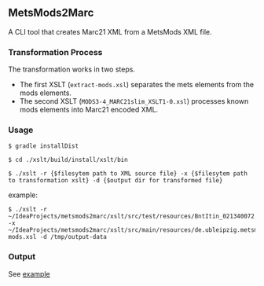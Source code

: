 ## MetsMods2Marc

A CLI tool that creates Marc21 XML from a MetsMods XML file.

### Transformation Process
The transformation works in two steps. 
- The first XSLT (`extract-mods.xsl`) separates the mets elements from the mods elements. 
- The second XSLT (`MODS3-4_MARC21slim_XSLT1-0.xsl`) processes known mods elements into Marc21 encoded XML.

### Usage

    $ gradle installDist
    
    $ cd ./xslt/build/install/xslt/bin
    
    $ ./xslt -r {$filesytem path to XML source file} -x {$filesytem path to transformation xslt} -d {$output dir for transformed file} 
    
example:
     
    $ ./xslt -r ~/IdeaProjects/metsmods2marc/xslt/src/test/resources/BntItin_021340072.xml -x ~/IdeaProjects/metsmods2marc/xslt/src/main/resources/de.ubleipzig.metsmods2marc/extract-mods.xsl -d /tmp/output-data 

### Output

See [example](https://github.com/ub-leipzig/metsmods2marc/blob/master/xslt/src/test/resources/marc-output_15:32:11.860.xml)